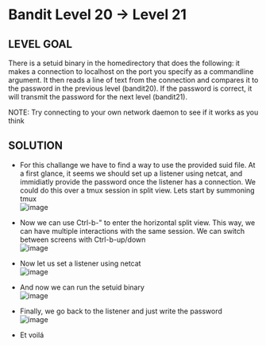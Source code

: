 # Bandit Level 20 → Level 21
 
## LEVEL GOAL
There is a setuid binary in the homedirectory that does the following: it makes a connection to localhost on the port you specify as a commandline argument.
It then reads a line of text from the connection and compares it to the password in the previous level (bandit20).
If the password is correct, it will transmit the password for the next level (bandit21).

NOTE: Try connecting to your own network daemon to see if it works as you think

## SOLUTION
- For this challange we have to find a way to use the provided suid file. At a first glance, it seems we should set up a listener using netcat, and immidiatly provide the password once the listener has a connection. We could do this over a tmux session in split view.
Lets start by summoning tmux  
 ![image](https://user-images.githubusercontent.com/44790709/203401129-18ca1c77-9d40-4edc-b30d-7dac5b3d747d.png)

- Now we can use Ctrl-b-" to enter the horizontal split view. This way, we can have multiple interactions with the same session. We can switch between screens with Ctrl-b-up/down                                          
![image](https://user-images.githubusercontent.com/44790709/203401507-f20397c7-b912-43b9-9125-2f37413c9cae.png)

- Now let us set a listener using netcat                                                                      
![image](https://user-images.githubusercontent.com/44790709/203401946-3db9b3bb-7c03-4d5b-8fe1-604c08142aa6.png)

- And now we can run the setuid binary                                                                              
![image](https://user-images.githubusercontent.com/44790709/203401995-9512820f-ec79-4fcf-b9ab-971852d3e8f0.png)

- Finally, we go back to the listener and just write the password                                       
 ![image](https://user-images.githubusercontent.com/44790709/203402131-414ce34b-6ca0-4f2e-8880-d13e824e99b4.png)

- Et voilá
